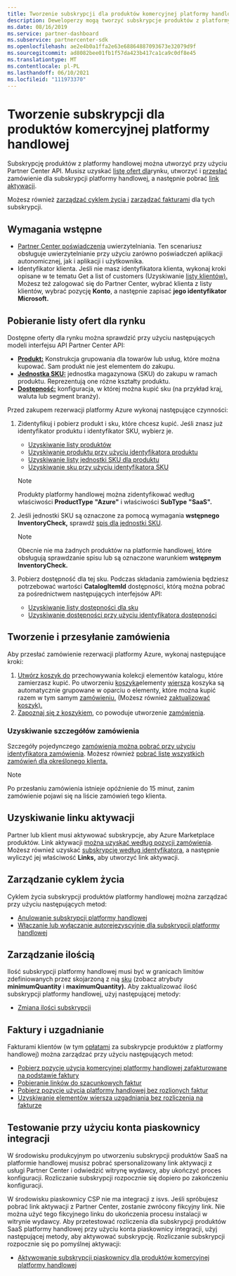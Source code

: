 ```yaml
---
title: Tworzenie subskrypcji dla produktów komercyjnej platformy handlowej
description: Deweloperzy mogą tworzyć subskrypcje produktów z platformy handlowej i zarządzać nimi przy użyciu Partner Center API.
ms.date: 08/16/2019
ms.service: partner-dashboard
ms.subservice: partnercenter-sdk
ms.openlocfilehash: ae2e4b0a1ffa2e63e68864887093673e32079d9f
ms.sourcegitcommit: ad8082bee01fb1f57da423b417ca1ca9c0df8e45
ms.translationtype: MT
ms.contentlocale: pl-PL
ms.lasthandoff: 06/10/2021
ms.locfileid: "111973370"
---
```

# <a name="create-a-subscription-for-commercial-marketplace-products"></a>Tworzenie subskrypcji dla produktów komercyjnej platformy handlowej

Subskrypcję produktów z platformy handlowej można utworzyć przy użyciu Partner Center API. Musisz uzyskać [listę ofert dla](#get-a-list-of-offers-for-a-market)rynku, utworzyć i [przesłać](#create-and-submit-an-order) zamówienie dla subskrypcji platformy handlowej, a następnie pobrać [link aktywacji](#get-activation-link).

Możesz również [zarządzać cyklem życia i](#lifecycle-management) [zarządzać fakturami](#invoice-and-reconciliation) dla tych subskrypcji.

## <a name="prerequisites"></a>Wymagania wstępne

* [Partner Center poświadczenia](partner-center-authentication.md) uwierzytelniania. Ten scenariusz obsługuje uwierzytelnianie przy użyciu zarówno poświadczeń aplikacji autonomicznej, jak i aplikacji i użytkownika.
* Identyfikator klienta. Jeśli nie masz identyfikatora klienta, wykonaj kroki opisane w te tematu Get a list of customers (Uzyskiwanie [listy klientów).](get-a-list-of-customers.md) Możesz też zalogować się do Partner Center, wybrać klienta z listy klientów, wybrać pozycję **Konto**, a następnie zapisać **jego identyfikator Microsoft.**

## <a name="get-a-list-of-offers-for-a-market"></a>Pobieranie listy ofert dla rynku

Dostępne oferty dla rynku można sprawdzić przy użyciu następujących modeli interfejsu API Partner Center API:

* **[Produkt:](product-resources.md#product)** Konstrukcja grupowania dla towarów lub usług, które można kupować. Sam produkt nie jest elementem do zakupu.
* **[Jednostka SKU:](product-resources.md#sku)** jednostka magazynowa (SKU) do zakupu w ramach produktu. Reprezentują one różne kształty produktu.
* **[Dostępność:](product-resources.md#availability)** konfiguracja, w której można kupić sku (na przykład kraj, waluta lub segment branży).

Przed zakupem rezerwacji platformy Azure wykonaj następujące czynności:

1. Zidentyfikuj i pobierz produkt i sku, które chcesz kupić. Jeśli znasz już identyfikator produktu i identyfikator SKU, wybierz je.

    * [Uzyskiwanie listy produktów](get-a-list-of-products.md)
    * [Uzyskiwanie produktu przy użyciu identyfikatora produktu](get-a-product-by-id.md)
    * [Uzyskiwanie listy jednostki SKU dla produktu](get-a-list-of-skus-for-a-product.md)
    * [Uzyskiwanie sku przy użyciu identyfikatora SKU](get-a-sku-by-id.md)

    > [!NOTE]
    > Produkty platformy handlowej można zidentyfikować według właściwości **ProductType** **"Azure"** i właściwości **SubType** **"SaaS".**

2. Jeśli jednostki SKU są oznaczone za pomocą wymagania **wstępnego InventoryCheck,** sprawdź [spis dla jednostki SKU](check-inventory.md).

    > [!NOTE]
    > Obecnie nie ma żadnych produktów na platformie handlowej, które obsługują sprawdzanie spisu lub są oznaczone warunkiem **wstępnym InventoryCheck.**

3. Pobierz dostępność dla tej sku. Podczas składania zamówienia będziesz potrzebować wartości **CatalogItemId** dostępności, którą można pobrać za pośrednictwem następujących interfejsów API:

    * [Uzyskiwanie listy dostępności dla sku](get-a-list-of-availabilities-for-a-sku.md)
    * [Uzyskiwanie dostępności przy użyciu identyfikatora dostępności](get-an-availability-by-id.md)

## <a name="create-and-submit-an-order"></a>Tworzenie i przesyłanie zamówienia

Aby przesłać zamówienie rezerwacji platformy Azure, wykonaj następujące kroki:

1. [Utwórz koszyk do](create-a-cart.md) przechowywania kolekcji elementów katalogu, które zamierzasz kupić. Po utworzeniu [koszyka](cart-resources.md#cart)elementy [wiersza](cart-resources.md#cartlineitem) koszyka są automatycznie grupowane w oparciu o elementy, które można kupić razem w tym samym [zamówieniu.](order-resources.md#order) (Możesz również [zaktualizować koszyk).](update-a-cart.md)
2. [Zapoznaj się z koszykiem](checkout-a-cart.md), co powoduje utworzenie [zamówienia](order-resources.md#order).

### <a name="get-order-details"></a>Uzyskiwanie szczegółów zamówienia

Szczegóły pojedynczego [zamówienia można pobrać przy użyciu identyfikatora zamówienia](get-an-order-by-id.md). Możesz również [pobrać listę wszystkich zamówień dla określonego klienta.](get-all-of-a-customer-s-orders.md)

> [!NOTE]
> Po przesłaniu zamówienia istnieje opóźnienie do 15 minut, zanim zamówienie pojawi się na liście zamówień tego klienta.

## <a name="get-activation-link"></a>Uzyskiwanie linku aktywacji

Partner lub klient musi aktywować subskrypcje, aby Azure Marketplace produktów. Link aktywacji [można uzyskać według pozycji zamówienia](get-activation-link-by-order-line-item.md). Możesz również uzyskać [subskrypcję według identyfikatora](get-a-subscription-by-id.md), a następnie wyliczyć jej właściwość **Links,** aby utworzyć link aktywacji.

## <a name="lifecycle-management"></a>Zarządzanie cyklem życia

Cyklem życia subskrypcji produktów platformy handlowej można zarządzać przy użyciu następujących metod:

* [Anulowanie subskrypcji platformy handlowej](cancel-an-azure-marketplace-subscription.md)
* [Włączanie lub wyłączanie autorejezyscyjnie dla subskrypcji platformy handlowej](update-autorenew-for-an-azure-marketplace-subscription.md)

## <a name="quantity-management"></a>Zarządzanie ilością

Ilość subskrypcji platformy handlowej musi być w granicach limitów zdefiniowanych przez skojarzoną z nią [sku](product-resources.md#sku) (zobacz atrybuty **minimumQuantity** i **maximumQuantity).** Aby zaktualizować ilość subskrypcji platformy handlowej, użyj następującej metody:

* [Zmiana ilości subskrypcji](change-the-quantity-of-a-subscription.md)

## <a name="invoice-and-reconciliation"></a>Faktury i uzgadnianie

Fakturami klientów (w tym [opłatami](invoice-resources.md) za subskrypcje produktów z platformy handlowej) można zarządzać przy użyciu następujących metod:

* [Pobierz pozycje użycia komercyjnej platformy handlowej zafakturowane na podstawie faktury](get-invoice-billed-consumption-lineitems.md)
* [Pobieranie linków do szacunkowych faktur](get-invoice-estimate-links.md)
* [Pobierz pozycje użycia platformy handlowej bez rozlionych faktur](get-invoice-unbilled-consumption-lineitems.md)
* [Uzyskiwanie elementów wiersza uzgadniania bez rozliczenia na fakturze](get-invoice-unbilled-recon-lineitems.md)

## <a name="test-using-integration-sandbox-account"></a>Testowanie przy użyciu konta piaskownicy integracji

W środowisku produkcyjnym po utworzeniu subskrypcji produktów SaaS na platformie handlowej musisz pobrać spersonalizowany link aktywacji z usługi Partner Center i odwiedzić witrynę wydawcy, aby ukończyć proces konfiguracji. Rozliczanie subskrypcji rozpocznie się dopiero po zakończeniu konfiguracji.

W środowisku piaskownicy CSP nie ma integracji z isvs. Jeśli spróbujesz pobrać link aktywacji z Partner Center, zostanie zwrócony fikcyjny link. Nie można użyć tego fikcyjnego linku do ukończenia procesu instalacji w witrynie wydawcy. Aby przetestować rozliczenia dla subskrypcji produktów SaaS platformy handlowej przy użyciu konta piaskownicy integracji, użyj następującej metody, aby aktywować subskrypcję. Rozliczanie subskrypcji rozpocznie się po pomyślnej aktywacji:

* [Aktywowanie subskrypcji piaskownicy dla produktów komercyjnej platformy handlowej](activate-sandbox-subscription-azure-marketplace-products.md)

